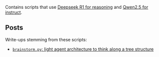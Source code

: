 Contains scripts that use [Deepseek R1 for reasoning](https://ollama.com/library/deepseek-r1) and [Qwen2.5 for instruct](https://ollama.com/library/qwen2.5).

## Posts

Write-ups stemming from these scripts:

- [`brainstorm.py`: light agent architecture to think along a tree structure](https://www.kokutech.com/blog/growth/tree-traversal-agent-architecture)